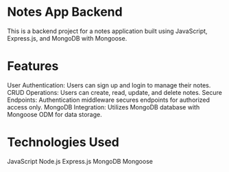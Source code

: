 <h1>Notes App Backend</h1>
This is a backend project for a notes application built using JavaScript, Express.js, and MongoDB with Mongoose.

<h1>Features</h1>
User Authentication: Users can sign up and login to manage their notes.
CRUD Operations: Users can create, read, update, and delete notes.
Secure Endpoints: Authentication middleware secures endpoints for authorized access only.
MongoDB Integration: Utilizes MongoDB database with Mongoose ODM for data storage.

<h1>Technologies Used</h1>
JavaScript
Node.js
Express.js
MongoDB
Mongoose
